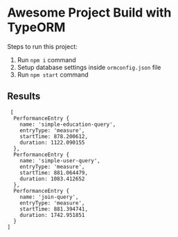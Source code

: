 # Awesome Project Build with TypeORM

Steps to run this project:

1. Run `npm i` command
2. Setup database settings inside `ormconfig.json` file
3. Run `npm start` command

## Results

```
 [
  PerformanceEntry {
    name: 'simple-education-query',
    entryType: 'measure',
    startTime: 878.200612,
    duration: 1122.090155
  },
  PerformanceEntry {
    name: 'simple-user-query',
    entryType: 'measure',
    startTime: 881.064479,
    duration: 1083.412652
  },
  PerformanceEntry {
    name: 'join-query',
    entryType: 'measure',
    startTime: 881.394741,
    duration: 1742.951851
  }
]
```
